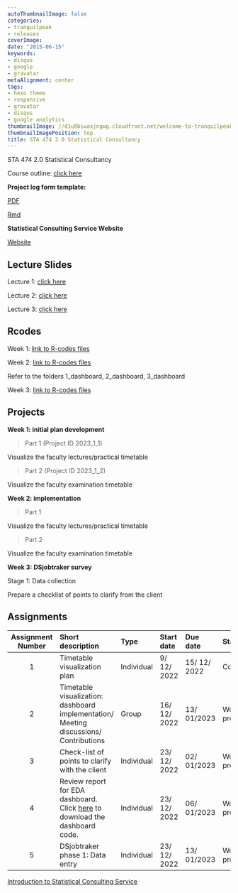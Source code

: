 ```yaml
---
autoThumbnailImage: false
categories:
- tranquilpeak
- releases
coverImage: 
date: "2015-06-15"
keywords:
- disqus
- google
- gravatar
metaAlignment: center
tags:
- hexo theme
- responsive
- gravatar
- disqus
- google analytics
thumbnailImage: //d1u9biwaxjngwg.cloudfront.net/welcome-to-tranquilpeak/city-750.jpg
thumbnailImagePosition: top
title: STA 474 2.0 Statistical Consultancy
---
```


STA 474 2.0 Statistical Consultancy



Course outline: [click here](/co/STA474_2_statistical_consultancy_2022_2023.pdf)

**Project log form template:**

[PDF](https://thiyanga.netlify.app/SCS/template_logform.pdf)

[Rmd](https://thiyanga.netlify.app/SCS/template_logform.Rmd)

**Statistical Consulting Service Website**

[Website](https://scs-fas-sjp.netlify.app/)

## Lecture Slides

Lecture 1: [click here](https://thiyangt.github.io/statconsultancy/#53)

Lecture 2: [click here](/slides/lecture2.html)

Lecture 3: [click here](/slides/lecture3.html)

## Rcodes

Week 1: [link to R-codes files](https://github.com/thiyangt/statconsultancy/tree/main/workflow)

Week 2: [link to R-codes files](https://github.com/thiyangt/statconsultancyblog/tree/master/static/lab)

Refer to the folders 1_dashboard, 2_dashboard, 3_dashboard

Week 3: [link to R-codes files](/dashboard/EDA_dashboard.Rmd)


## Projects

**Week 1: initial plan development**

> Part 1 (Project ID 2023_1_1)

Visualize the faculty lectures/practical timetable

> Part 2 (Project ID 2023_1_2)

Visualize the faculty examination timetable

**Week 2: implementation**

> Part 1 

Visualize the faculty lectures/practical timetable

> Part 2

Visualize the faculty examination timetable

**Week 3: DSjobtraker survey**

Stage 1: Data collection

Prepare a checklist of points to clarify from the client

## Assignments

Assignment Number   	|  Short description   	|Type  |Start date 	| Due date | Status 	| 
|:-:	|:-	|:-	|:-	|:-	| :-|
1  	|  Timetable visualization plan   	| Individual |9/ 12/ 2022 	| 15/ 12/ 2022 | Completed 	| 
|2	|Timetable visualization: dashboard implementation/ Meeting discussions/ Contributions	| Group |16/ 12/ 2022	| 13/ 01/2023	| Work-in-progress	| 
|3	| Check-list of points to clarify with the client 	| Individual |23/ 12/ 2022	| 02/ 01/2023	| Work-in-progress	| 
|4	| Review report for EDA dashboard. Click [here](/dashboard/EDA_dashboard.Rmd) to download the dashboard code. 	| Individual |23/ 12/ 2022	| 06/ 01/2023	| Work-in-progress	|
|5	| DSjobtraker phase 1: Data entry 	| Individual |23/ 12/ 2022	| 13/ 01/2023	| Work-in-progress	|

[Introduction to Statistical Consulting Service](/slides/introscs.html)

